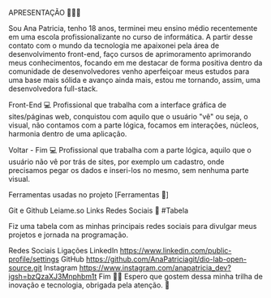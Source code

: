 
APRESENTAÇÃO 👩🏻‍💻

Sou Ana Patricia, tenho 18 anos, terminei meu ensino médio recentemente em uma escola profissionalizante no curso de informática. A partir desse contato com o mundo da tecnologia me apaixonei pela área de desenvolvimento front-end, faço cursos de aprimoramento aprimorando meus conhecimentos, focando em me destacar de forma positiva dentro da comunidade de desenvolvedores venho aperfeiçoar meus estudos para uma base mais sólida e avanço ainda mais, estou me tornando, assim, uma desenvolvedora full-stack.

Front-End 💻
Profissional que trabalha com a interface gráfica de sites/páginas web, conquistou com aquilo que o usuário "vê" ou seja, o visual, não contamos com a parte lógica, focamos em interações, núcleos, harmonia dentro de uma aplicação.

Voltar - Fim 💻
Profissional que trabalha com a parte lógica, aquilo que o usuário não vê por trás de sites, por exemplo um cadastro, onde precisamos pegar os dados e inseri-los no mesmo, sem nenhuma parte visual.

Ferramentas usadas no projeto
[Ferramentas 🧰]

Git e Github
Leiame.so
Links Redes Sociais 📱
#Tabela

Fiz uma tabela com as minhas principais redes sociais para divulgar meus projetos e jornada na programação.

Redes Sociais	Ligações
LinkedIn	https://www.linkedin.com/public-profile/settings
GitHub	https://github.com/AnaPatriciagit/dio-lab-open-source.git
Instagram	https://www.instagram.com/anapatricia_dev?igsh=bzQzaXJ3Mnphbm1t
Fim ✍🏻
Espero que gostem dessa minha trilha de inovação e tecnologia, obrigada pela atenção. 💓
